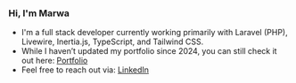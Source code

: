 ### Hi, I'm Marwa 

* I'm a full stack developer currently working primarily with Laravel (PHP), Livewire, Inertia.js, TypeScript, and Tailwind CSS.
* While I haven’t updated my portfolio since 2024, you can still check it out here:
[Portfolio](https://marwaguendouzi.vercel.app)
* Feel free to reach out via: [LinkedIn](https://www.linkedin.com/in/marwaguendouzi)
